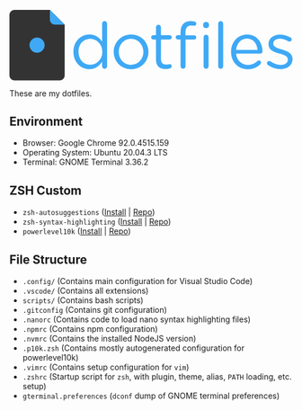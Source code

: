 <!-- Brought from https://github.com/jglovier/dotfiles-logo -->

<svg version="1.1" class="dotfiles-logo" xmlns="http://www.w3.org/2000/svg" xmlns:xlink="http://www.w3.org/1999/xlink" x="0px" y="0px" viewBox="0 0 345.028 85.927" enable-background="new 0 0 345.028 85.927" xml:space="preserve"><g><g><path fill="#333333" d="M49.293,0h-0.385H6.138C2.748,0,0,2.748,0,6.138v73.651c0,3.389,2.748,6.138,6.138,6.138h55.047c3.39,0,6.138-2.748,6.138-6.138V18.413v-0.384L49.293,0z"/><circle fill="#3FA9F5" cx="33.661" cy="42.963" r="9.206"/><line fill="#1A1A1A" x1="67.322" y1="18.413" x2="48.909" y2="0"/><path fill="#3FA9F5" d="M49.293,11.892c0,3.39,2.748,6.138,6.138,6.138h11.892L49.293,0V11.892z"/></g><g><path fill="#3FA9F5" d="M119.011,68.698c0,1.729-1.336,3.064-2.986,3.064c-1.728,0-3.065-1.336-3.065-3.064v-5.5c-3.3,4.872-8.093,9.037-15.558,9.037c-9.744,0-19.409-7.701-19.409-21.059v-0.157c0-13.28,9.665-21.137,19.409-21.137c7.543,0,12.415,4.086,15.558,8.644V16.679c0-1.729,1.257-3.065,2.986-3.065c1.728,0,3.064,1.336,3.064,3.065V68.698z M84.202,50.939v0.157c0,9.586,6.679,15.716,14.301,15.716c7.543,0,14.694-6.365,14.694-15.716v-0.157c0-9.351-7.151-15.637-14.694-15.637C90.645,35.302,84.202,41.117,84.202,50.939z"/><path fill="#3FA9F5" d="M127.087,51.253v-0.157c0-11.472,8.958-21.216,21.216-21.216c12.18,0,21.137,9.586,21.137,21.059v0.157c0,11.472-9.037,21.216-21.294,21.216C135.966,72.312,127.087,62.726,127.087,51.253z M163.233,51.253v-0.157c0-8.722-6.522-15.873-15.087-15.873c-8.801,0-14.852,7.151-14.852,15.716v0.157c0,8.722,6.444,15.794,15.008,15.794C157.104,66.89,163.233,59.818,163.233,51.253z"/><path fill="#3FA9F5" d="M178.597,60.604V36.088h-3.3c-1.415,0-2.672-1.257-2.672-2.672c0-1.493,1.257-2.671,2.672-2.671h3.3v-9.587c0-1.65,1.257-3.064,2.986-3.064c1.65,0,3.064,1.414,3.064,3.064v9.587h10.53c1.493,0,2.75,1.257,2.75,2.671c0,1.493-1.257,2.672-2.75,2.672h-10.53v23.73c0,4.951,2.75,6.758,6.836,6.758c2.122,0,3.222-0.55,3.693-0.55c1.414,0,2.593,1.179,2.593,2.593c0,1.1-0.707,1.965-1.728,2.358c-1.729,0.707-3.615,1.1-5.972,1.1C183.548,72.076,178.597,68.855,178.597,60.604z"/><path fill="#3FA9F5" d="M208.536,36.088h-3.3c-1.493,0-2.593-1.179-2.593-2.672c0-1.414,1.179-2.593,2.593-2.593h3.3v-3.536c0-4.636,1.257-8.172,3.536-10.451c2.043-2.043,5.029-3.143,8.722-3.143c1.964,0,3.457,0.157,4.793,0.471c1.179,0.236,2.2,1.257,2.2,2.593c0,1.572-1.336,2.75-2.907,2.593c-1.021-0.157-2.122-0.393-3.3-0.393c-4.715,0-7.072,2.829-7.072,8.644v3.3h10.529c1.493,0,2.672,1.1,2.672,2.593c0,1.414-1.179,2.593-2.672,2.593h-10.451v32.61c0,1.65-1.257,3.064-2.986,3.064c-1.728,0-3.064-1.414-3.064-3.064V36.088z M236.057,18.015c0-1.964,1.572-3.222,3.536-3.222c2.043,0,3.615,1.257,3.615,3.222v1.022c0,1.886-1.572,3.222-3.615,3.222c-1.964,0-3.536-1.336-3.536-3.222V18.015z M236.607,33.416c0-1.65,1.336-3.064,2.986-3.064c1.729,0,3.065,1.336,3.065,3.064v35.282c0,1.729-1.257,3.064-2.986,3.064c-1.729,0-3.065-1.336-3.065-3.064V33.416z"/><path fill="#3FA9F5" d="M254.427,16.679c0-1.65,1.336-3.065,2.986-3.065c1.728,0,3.064,1.415,3.064,3.065v52.018c0,1.729-1.257,3.064-2.986,3.064c-1.728,0-3.065-1.336-3.065-3.064V16.679z"/><path fill="#3FA9F5" d="M290.337,72.312c-11.158,0-20.273-8.565-20.273-21.137v-0.157c0-11.708,8.251-21.137,19.487-21.137c12.022,0,18.859,9.822,18.859,20.587c0,1.65-1.336,2.829-2.829,2.829h-29.388c0.864,8.801,7.072,13.751,14.301,13.751c5.029,0,8.722-1.964,11.708-4.715c0.471-0.393,1.021-0.707,1.728-0.707c1.493,0,2.672,1.179,2.672,2.593c0,0.707-0.314,1.415-0.943,1.965C301.809,69.876,297.251,72.312,290.337,72.312z M302.359,48.817c-0.629-7.386-4.872-13.83-12.965-13.83c-7.072,0-12.415,5.893-13.201,13.83H302.359z"/><path fill="#3FA9F5" d="M314.933,67.047c-0.55-0.393-1.1-1.179-1.1-2.2c0-1.414,1.179-2.593,2.672-2.593c0.55,0,1.1,0.157,1.493,0.471c4.165,2.829,8.486,4.322,12.887,4.322c4.872,0,8.408-2.514,8.408-6.443v-0.157c0-4.086-4.793-5.658-10.136-7.15c-6.365-1.807-13.437-4.007-13.437-11.472v-0.157c0-6.994,5.815-11.629,13.83-11.629c4.322,0,9.037,1.336,12.965,3.457c0.786,0.471,1.493,1.336,1.493,2.514c0,1.414-1.179,2.593-2.672,2.593c-0.55,0-1.021-0.157-1.336-0.314c-3.457-1.965-7.15-3.143-10.608-3.143c-4.793,0-7.857,2.514-7.857,5.893v0.157c0,3.85,5.029,5.343,10.451,6.993c6.286,1.886,13.044,4.322,13.044,11.63v0.157c0,7.7-6.365,12.179-14.458,12.179C325.227,72.155,319.333,70.19,314.933,67.047z"/></g></g></svg>

These are my dotfiles.

## Environment

- Browser: Google Chrome 92.0.4515.159
- Operating System: Ubuntu 20.04.3 LTS
- Terminal: GNOME Terminal 3.36.2

## ZSH Custom

- `zsh-autosuggestions` ([Install](https://github.com/zsh-users/zsh-autosuggestions/blob/master/INSTALL.md#oh-my-zsh) | [Repo](https://github.com/zsh-users/zsh-autosuggestions))
- `zsh-syntax-highlighting` ([Install](https://github.com/zsh-users/zsh-syntax-highlighting/blob/master/INSTALL.md#oh-my-zsh) | [Repo](https://github.com/zsh-users/zsh-syntax-highlighting))
- `powerlevel10k` ([Install](https://github.com/romkatv/powerlevel10k#oh-my-zsh) | [Repo](https://github.com/romkatv/powerlevel10k))

## File Structure

- `.config/` (Contains main configuration for Visual Studio Code)
- `.vscode/` (Contains all extensions)
- `scripts/` (Contains bash scripts)
- `.gitconfig` (Contains git configuration)
- `.nanorc` (Contains code to load nano syntax highlighting files)
- `.npmrc` (Contains npm configuration)
- `.nvmrc` (Contains the installed NodeJS version)
- `.p10k.zsh` (Contains mostly autogenerated configuration for powerlevel10k)
- `.vimrc` (Contains setup configuration for `vim`)
- `.zshrc` (Startup script for `zsh`, with plugin, theme, alias, `PATH` loading, etc. setup)
- `gterminal.preferences` (`dconf` dump of GNOME terminal preferences)
